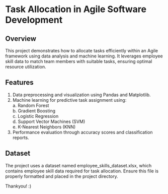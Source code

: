 # Task Allocation in Agile Software Development
## Overview
This project demonstrates how to allocate tasks efficiently within an Agile framework using data analysis and machine learning. It leverages employee skill data to match team members with suitable tasks, ensuring optimal resource utilization.

## Features
1. Data preprocessing and visualization using Pandas and Matplotlib.
2. Machine learning for predictive task assignment using:  
  a. Random Forest  
  b. Gradient Boosting  
 c. Logistic Regression  
 d. Support Vector Machines (SVM)  
  e. K-Nearest Neighbors (KNN)  
3. Performance evaluation through accuracy scores and classification reports.

## Dataset
The project uses a dataset named employee_skills_dataset.xlsx, which contains employee skill data required for task allocation. Ensure this file is properly formatted and placed in the project directory.

Thankyou! :) 
